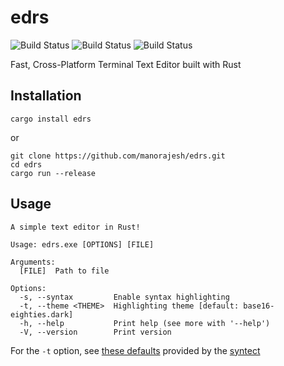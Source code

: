 # edrs
![Build Status](https://github.com/manorajesh/edrs/actions/workflows/MacOS.yml/badge.svg)
![Build Status](https://github.com/manorajesh/edrs/actions/workflows/Linux.yml/badge.svg)
![Build Status](https://github.com/manorajesh/edrs/actions/workflows/Windows.yml/badge.svg)

Fast, Cross-Platform Terminal Text Editor built with Rust

## Installation
```
cargo install edrs
```
or
```
git clone https://github.com/manorajesh/edrs.git
cd edrs
cargo run --release
```

## Usage
```
A simple text editor in Rust!

Usage: edrs.exe [OPTIONS] [FILE]

Arguments:
  [FILE]  Path to file

Options:
  -s, --syntax         Enable syntax highlighting
  -t, --theme <THEME>  Highlighting theme [default: base16-eighties.dark]
  -h, --help           Print help (see more with '--help')
  -V, --version        Print version
```

For the `-t` option, see [these defaults](https://docs.rs/syntect/latest/syntect/highlighting/struct.ThemeSet.html#method.load_defaults) provided by the [syntect](https://github.com/trishume/syntect)